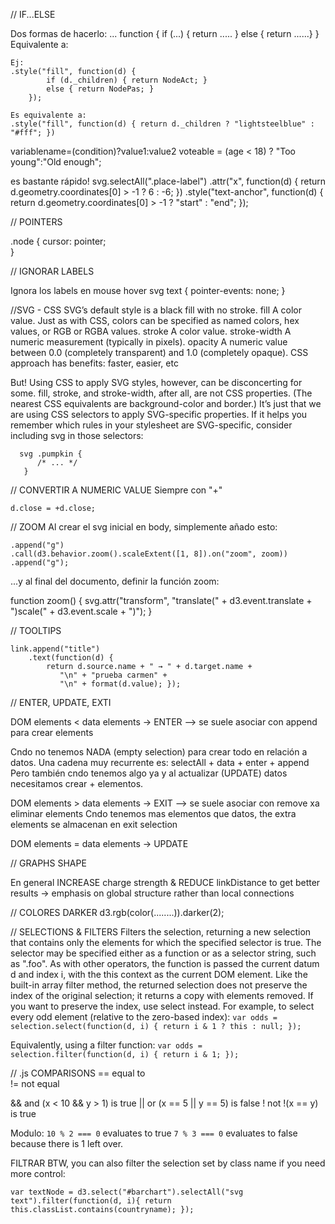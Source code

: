 

// IF...ELSE

Dos formas de hacerlo:
... function {
    if (...) { return ..... }
    else { return ......}
}
Equivalente a:

	
	Ej:
	.style("fill", function(d) { 
    	    if (d._children) { return NodeAct; }
        	else { return NodePas; }
      	});

	Es equivalente a:
	.style("fill", function(d) { return d._children ? "lightsteelblue" : "#fff"; })

variablename=(condition)?value1:value2
voteable = (age < 18) ? "Too young":"Old enough";


es bastante rápido!
svg.selectAll(".place-label")
    .attr("x", function(d) { return d.geometry.coordinates[0] > -1 ? 6 : -6; })
    .style("text-anchor", function(d) { return d.geometry.coordinates[0] > -1 ? "start" : "end"; });

// POINTERS

.node {
  cursor: pointer;    
}


// IGNORAR LABELS

Ignora los labels en mouse hover
svg text {
        pointer-events: none;
}

//SVG - CSS
SVG’s default style is a black fill with no stroke.
    fill
          A color value. Just as with CSS, colors can be specified as named colors, hex values, or RGB or RGBA values.
    stroke
          A color value.
    stroke-width
          A numeric measurement (typically in pixels).
    opacity
          A numeric value between 0.0 (completely transparent) and 1.0 (completely opaque).
CSS approach has benefits: faster, easier, etc

But! 
Using CSS to apply SVG styles, however, can be disconcerting for some. fill, stroke, and stroke-width, after all, are not CSS properties. (The nearest CSS equivalents are background-color and border.) It’s just that we are using CSS selectors to apply SVG-specific properties. If it helps you remember which rules in your stylesheet are SVG-specific, consider including svg in those selectors:   

      svg .pumpkin {
          /* ... */
       }


// CONVERTIR A NUMERIC VALUE 
Siempre con "+"

    d.close = +d.close;


// ZOOM
Al crear el svg inicial en body, simplemente añado esto:

    .append("g")
    .call(d3.behavior.zoom().scaleExtent([1, 8]).on("zoom", zoom))
    .append("g");

...y al final del documento, definir la función zoom:

function zoom() {
  svg.attr("transform", "translate(" + d3.event.translate + ")scale(" + d3.event.scale + ")");
}


// TOOLTIPS

	link.append("title")   
        .text(function(d) {
    		return d.source.name + " → " + d.target.name +
               "\n" + "prueba carmen" +
               "\n" + format(d.value); });





// ENTER, UPDATE, EXTI

DOM elements < data elements -> ENTER       --> se suele asociar con append para crear elements

Cndo no tenemos NADA (empty selection) para crear todo en relación a datos. 
Una cadena muy recurrente es: selectAll + data + enter + append
Pero también cndo tenemos algo ya y al actualizar (UPDATE) datos necesitamos crear + elementos.


DOM elements > data elements -> EXIT      --> se suele asociar con remove xa eliminar elements
Cndo tenemos mas elementos que datos, the extra elements se almacenan en exit selection

DOM elements = data elements -> UPDATE

// GRAPHS SHAPE

En general INCREASE charge strength & REDUCE linkDistance to get better results -> emphasis on global structure rather than local connections


// COLORES DARKER
d3.rgb(color(........)).darker(2);


// SELECTIONS & FILTERS
Filters the selection, returning a new selection that contains only the elements for which the specified selector is true. The selector may be specified either as a function or as a selector string, such as ".foo". As with other operators, the function is passed the current datum d and index i, with the this context as the current DOM element. Like the built-in array filter method, the returned selection does not preserve the index of the original selection; it returns a copy with elements removed. If you want to preserve the index, use select instead. For example, to select every odd element (relative to the zero-based index):
`var odds = selection.select(function(d, i) { return i & 1 ? this : null; });`

Equivalently, using a filter function:
`var odds = selection.filter(function(d, i) { return i & 1; });`



// .js COMPARISONS
==      equal to  
!=      not equal

&&      and         (x < 10 && y > 1) is true
||      or          (x == 5 || y == 5) is false
!       not         !(x == y) is true

Modulo:
`10 % 2 === 0` evaluates to true
`7 % 3 === 0` evaluates to false because there is 1 left over.



FILTRAR
BTW, you can also filter the selection set by class name if you need more control:

```
var textNode = d3.select("#barchart").selectAll("svg text").filter(function(d, i){ return this.classList.contains(countryname); });
```
